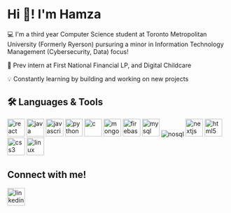 # Hi 👋! I'm Hamza

💻 I'm a third year Computer Science student at Toronto Metropolitan University (Formerly Ryerson) pursuring a minor in Information Technology Management (Cybersecurity, Data) focus!

🏢 Prev intern at First National Financial LP, and Digital Childcare

💡 Constantly learning by building and working on new projects


## 🛠️ Languages & Tools  

<p align="left"> 
  <img src="https://cdn.jsdelivr.net/gh/devicons/devicon/icons/react/react-original.svg" alt="react" width="40" height="40"/>

  <img src="https://cdn.jsdelivr.net/gh/devicons/devicon/icons/java/java-original.svg" alt="java" width="40" height="40"/>
  
  <img src="https://cdn.jsdelivr.net/gh/devicons/devicon/icons/javascript/javascript-original.svg" alt="javascript" width="40" height="40"/>
  
  <img src="https://cdn.jsdelivr.net/gh/devicons/devicon/icons/python/python-original.svg" alt="python" width="40" height="40"/>
  
  <img src="https://cdn.jsdelivr.net/gh/devicons/devicon/icons/c/c-original.svg" alt="c" width="40" height="40"/>
  
  <img src="https://cdn.jsdelivr.net/gh/devicons/devicon/icons/mongodb/mongodb-original.svg" alt="mongodb" width="40" height="40"/>

  <img src="https://cdn.jsdelivr.net/gh/devicons/devicon/icons/firebase/firebase-plain.svg" alt="firebase" width="40" height="40"/>
  
  <img src="https://cdn.jsdelivr.net/gh/devicons/devicon/icons/mysql/mysql-original.svg" alt="mysql" width="40" height="40"/>

  <img src="https://img.shields.io/badge/NoSQL-4DB33D?style=for-the-badge&logo=database&logoColor=white" alt="nosql"/>
  
  <img src="https://cdn.jsdelivr.net/gh/devicons/devicon/icons/nextjs/nextjs-original.svg" alt="nextjs" width="40" height="40"/>
  
  <img src="https://cdn.jsdelivr.net/gh/devicons/devicon/icons/html5/html5-original.svg" alt="html5" width="40" height="40"/>
  
  <img src="https://cdn.jsdelivr.net/gh/devicons/devicon/icons/css3/css3-original.svg" alt="css3" width="40" height="40"/>

  <img src="https://cdn.jsdelivr.net/gh/devicons/devicon/icons/linux/linux-original.svg" alt="linux" width="40" height="40"/>
</p>

## Connect with me!

<a href="https://www.linkedin.com/in/hamzayalcin/" target="_blank">
  <img src="https://cdn.jsdelivr.net/gh/devicons/devicon/icons/linkedin/linkedin-original.svg" alt="linkedin" width="40" height="40"/>
</a>

